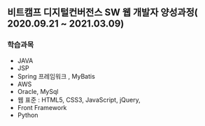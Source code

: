 ## 비트캠프 디지털컨버전스 SW 웹 개발자 양성과정( 2020.09.21 ~ 2021.03.09)

### 학습과목
* JAVA
* JSP
* Spring 프레임워크 , MyBatis
* AWS
* Oracle, MySql
* 웹 표준 : HTML5, CSS3, JavaScript, jQuery,
* Front Framework
* Python
